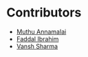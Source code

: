 # Contributors

- [Muthu Annamalai](https://github.com/muthuannamalai12)
- [Faddal Ibrahim](https://github.com/faddalibrahim)
- [Vansh Sharma](https://github.com/VanshSh)
